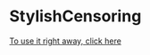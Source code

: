 # StylishCensoring

[To use it right away, click here](https://an00nymushun.github.io/StylishCensoring/)
